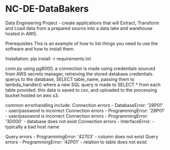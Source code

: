 # NC-DE-DataBakers
Data Engineering Project - create applications that will Extract, Transform and Load data from a prepared source into a data lake and warehouse hosted in AWS.

Prerequisites
This is an example of how to list things you need to use the software and how to install them.

Installation:
pip install -r requirements.txt

conn.py
  using pg8000, a connection is made using credentials sourced from AWS secrets manager, retreiving the stored database credentials.
  querys to the database, SELECT table_name, passing them to lambda_handler() where a new SQL query is made to SELECT * from each table provided. this data is saved to csv, and uploaded to the processing bucket hosted on aws s3.

  common errorhandling include:
  Connection errors - DatabaseError: '28P01' - user/password is incorrect
  Connection errors - ProgrammingError: '28P01' - user/password is incorrect
  Connection errors - ProgrammingError: '3D000' - database does not exist
  Connection errors - InterfaceError: - typically a bad host name

  Query errors - ProgrammingError: '42703' - column does not exist
  Query errors - ProgrammingError: '42P01' - relation to table does not exist


